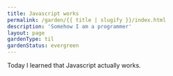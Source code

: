 ```yaml
---
title: Javascript works
permalink: /garden/{{ title | slugify }}/index.html
description: 'Somehow I am a programmer'
layout: page
gardenType: til
gardenStatus: evergreen
---
```


Today I learned that Javascript actually works.